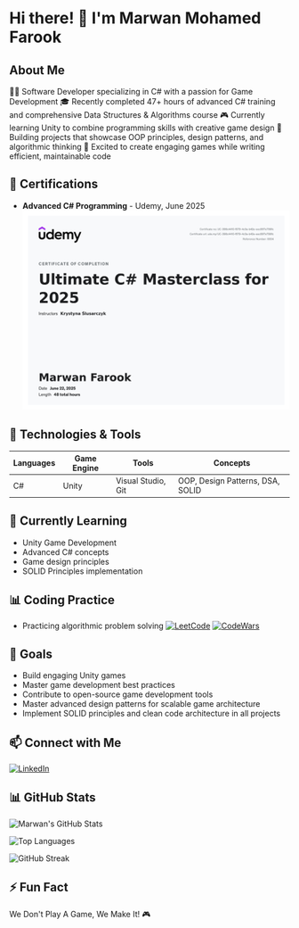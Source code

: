 # Hi there! 👋 I'm Marwan Mohamed Farook

## About Me
👨‍💻 Software Developer specializing in C# with a passion for Game Development
🎓 Recently completed 47+ hours of advanced C# training and comprehensive Data Structures & Algorithms course
🎮 Currently learning Unity to combine programming skills with creative game design
🔧 Building projects that showcase OOP principles, design patterns, and algorithmic thinking
🌱 Excited to create engaging games while writing efficient, maintainable code

## 📜 Certifications
- **Advanced C# Programming** - Udemy, June 2025  
  ![Advanced C# Programming Certificate](UC-398c4410-f579-4c0a-b42e-eec897e798fc.jpg)

## 🔧 Technologies & Tools
| Languages | Game Engine | Tools          | Concepts                          |
|-----------|-------------|----------------|-----------------------------------|
| C#        | Unity       | Visual Studio, Git | OOP, Design Patterns, DSA, SOLID |


## 🌱 Currently Learning
- Unity Game Development
- Advanced C# concepts
- Game design principles
- SOLID Principles implementation

## 📊 Coding Practice
- Practicing algorithmic problem solving
[![LeetCode](https://img.shields.io/badge/-LeetCode-FFA116?style=flat&logo=leetcode)](https://leetcode.com/u/marwanFarook/)
[![CodeWars](https://img.shields.io/badge/-CodeWars-B1361E?style=flat&logo=codewars)](https://www.codewars.com/users/Farookz)

## 🎯 Goals
- Build engaging Unity games
- Master game development best practices
- Contribute to open-source game development tools
- Master advanced design patterns for scalable game architecture
- Implement SOLID principles and clean code architecture in all projects

## 📫 Connect with Me
[![LinkedIn](https://img.shields.io/badge/-LinkedIn-0077B5?style=flat&logo=linkedin)](https://www.linkedin.com/in/marwan-farook-411154314/)
 
## 📊 GitHub Stats
![Marwan's GitHub Stats](https://github-readme-stats.vercel.app/api?username=marwanFarook&show_icons=true&theme=transparent&count_private=true)

![Top Languages](https://github-readme-stats.vercel.app/api/top-langs/?username=marwanFarook&layout=compact&theme=transparent)

![GitHub Streak](https://github-readme-streak-stats.herokuapp.com/?user=marwanFarook&theme=transparent)

## ⚡ Fun Fact
We Don't Play A Game, We Make It! 🎮
